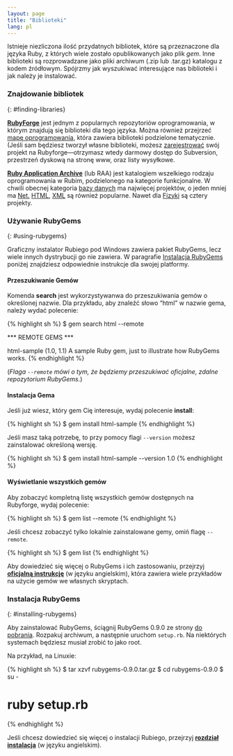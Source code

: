 ```yaml
---
layout: page
title: "Biblioteki"
lang: pl
---
```


Istnieje niezliczona ilość przydatnych bibliotek, które są przeznaczone
dla języka Ruby, z których wiele zostało opublikowanych jako plik *gem*.
Inne biblioteki są rozprowadzane jako pliki archiwum (.zip lub .tar.gz)
katalogu z kodem źródłowym. Spójrzmy jak wyszukiwać interesujące nas
biblioteki i jak należy je instalować.

### Znajdowanie bibliotek
{: #finding-libraries}

[**RubyForge**][1] jest jednym z popularnych repozytoriów
oprogramowania, w którym znajdują się biblioteki dla tego języka. Można
również przejrzeć [mapę oprogramowania][2], która zawiera biblioteki
podzielone tematycznie. (Jeśli sam będziesz tworzył własne biblioteki,
możesz [zarejestrować][3] swój projekt na Rubyforge—otrzymasz wtedy
darmowy dostęp do Subversion, przestrzeń dyskową na stronę www, oraz
listy wysyłkowe.

[**Ruby Application Archive**][4] (lub RAA) jest katalogiem wszelkiego
rodzaju oprogramowania w Rubim, podzielonego na kategorie funkcjonalne.
W chwili obecnej kategoria [bazy danych][5] ma najwięcej projektów, o
jeden mniej ma [Net.][6] [HTML][7], [XML][8] są również popularne. Nawet
dla [Fizyki][9] są cztery projekty.

### Używanie RubyGems
{: #using-rubygems}

Graficzny instalator Rubiego pod Windows zawiera pakiet RubyGems, lecz
wiele innych dystrybucji go nie zawiera. W paragrafie [Instalacja
RubyGems](#installing-rubydems) poniżej znajdziesz odpowiednie
instrukcje dla swojej platformy.

#### Przeszukiwanie Gemów

Komenda **search** jest wykorzystywanwa do przeszukiwania gemów o
określonej nazwie. Dla przykładu, aby znaleźć słowo “html” w nazwie
gema, należy wydać polecenie:

{% highlight sh %}
$ gem search html --remote

*** REMOTE GEMS ***

html-sample (1.0, 1.1)
   A sample Ruby gem, just to illustrate how RubyGems works.
{% endhighlight %}

(*Flaga `--remote` mówi o tym, że będziemy przeszukiwać oficjalne,
zdalne repozytorium RubyGems.*)

#### Instalacja Gema

Jeśli już wiesz, który gem Cię interesuje, wydaj polecenie **install**\:

{% highlight sh %}
$ gem install html-sample
{% endhighlight %}

Jeśli masz taką potrzebę, to przy pomocy flagi `--version` możesz
zainstalować określoną wersję.

{% highlight sh %}
$ gem install html-sample --version 1.0
{% endhighlight %}

#### Wyświetlanie wszystkich gemów

Aby zobaczyć kompletną listę wszystkich gemów dostępnych na Rubyforge,
wydaj polecenie:

{% highlight sh %}
$ gem list --remote
{% endhighlight %}

Jeśli chcesz zobaczyć tylko lokalnie zainstalowane gemy, omiń flagę
`--remote`.

{% highlight sh %}
$ gem list
{% endhighlight %}

Aby dowiedzieć się więcej o RubyGems i ich zastosowaniu, przejrzyj
[**oficjalną instrukcję**][10] (w języku angielskim), która zawiera
wiele przykładów na użycie gemów we własnych skryptach.

### Instalacja RubyGems
{: #installing-rubygems}

Aby zainstalować RubyGems, ściągnij RubyGems 0.9.0 ze strony [do
pobrania][11]. Rozpakuj archiwum, a następnie uruchom `setup.rb`. Na
niektórych systemach będziesz musiał zrobić to jako root.

Na przykład, na Linuxie:

{% highlight sh %}
$ tar xzvf rubygems-0.9.0.tar.gz
$ cd rubygems-0.9.0
$ su -
# ruby setup.rb
{% endhighlight %}

Jeśli chcesz dowiedzieć się więcej o instalacji Rubiego, przejrzyj
[**rozdział instalacja**][12] (w języku angielskim).



[1]: http://rubyforge.org/
[2]: http://rubyforge.org/softwaremap/trove_list.php
[3]: http://rubyforge.org/register/
[4]: http://raa.ruby-lang.org/
[5]: http://raa.ruby-lang.org/cat.rhtml?category_major=Library;category_minor=Database
[6]: http://raa.ruby-lang.org/cat.rhtml?category_major=Library;category_minor=Net
[7]: http://raa.ruby-lang.org/cat.rhtml?category_major=Library;category_minor=HTML
[8]: http://raa.ruby-lang.org/cat.rhtml?category_major=Library;category_minor=XML
[9]: http://raa.ruby-lang.org/cat.rhtml?category_major=Library;category_minor=Physics
[10]: http://rubygems.org/read/chapter/1
[11]: http://rubyforge.org/frs/?group_id=126
[12]: http://rubygems.org/read/chapter/3
